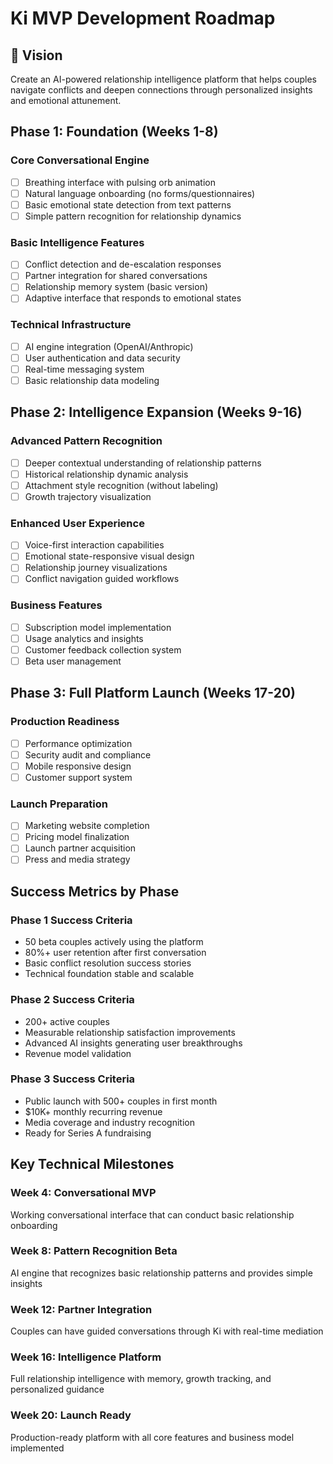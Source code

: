 # Ki MVP Development Roadmap

## 🎯 Vision
Create an AI-powered relationship intelligence platform that helps couples navigate conflicts and deepen connections through personalized insights and emotional attunement.

## Phase 1: Foundation (Weeks 1-8)
### Core Conversational Engine
- [ ] Breathing interface with pulsing orb animation
- [ ] Natural language onboarding (no forms/questionnaires)
- [ ] Basic emotional state detection from text patterns
- [ ] Simple pattern recognition for relationship dynamics

### Basic Intelligence Features  
- [ ] Conflict detection and de-escalation responses
- [ ] Partner integration for shared conversations
- [ ] Relationship memory system (basic version)
- [ ] Adaptive interface that responds to emotional states

### Technical Infrastructure
- [ ] AI engine integration (OpenAI/Anthropic)
- [ ] User authentication and data security
- [ ] Real-time messaging system
- [ ] Basic relationship data modeling

## Phase 2: Intelligence Expansion (Weeks 9-16)
### Advanced Pattern Recognition
- [ ] Deeper contextual understanding of relationship patterns
- [ ] Historical relationship dynamic analysis
- [ ] Attachment style recognition (without labeling)
- [ ] Growth trajectory visualization

### Enhanced User Experience
- [ ] Voice-first interaction capabilities
- [ ] Emotional state-responsive visual design
- [ ] Relationship journey visualizations
- [ ] Conflict navigation guided workflows

### Business Features
- [ ] Subscription model implementation
- [ ] Usage analytics and insights
- [ ] Customer feedback collection system
- [ ] Beta user management

## Phase 3: Full Platform Launch (Weeks 17-20)
### Production Readiness
- [ ] Performance optimization
- [ ] Security audit and compliance
- [ ] Mobile responsive design
- [ ] Customer support system

### Launch Preparation
- [ ] Marketing website completion
- [ ] Pricing model finalization
- [ ] Launch partner acquisition
- [ ] Press and media strategy

## Success Metrics by Phase

### Phase 1 Success Criteria
- 50 beta couples actively using the platform
- 80%+ user retention after first conversation
- Basic conflict resolution success stories
- Technical foundation stable and scalable

### Phase 2 Success Criteria  
- 200+ active couples
- Measurable relationship satisfaction improvements
- Advanced AI insights generating user breakthroughs
- Revenue model validation

### Phase 3 Success Criteria
- Public launch with 500+ couples in first month
- $10K+ monthly recurring revenue
- Media coverage and industry recognition
- Ready for Series A fundraising

## Key Technical Milestones

### Week 4: Conversational MVP
Working conversational interface that can conduct basic relationship onboarding

### Week 8: Pattern Recognition Beta
AI engine that recognizes basic relationship patterns and provides simple insights

### Week 12: Partner Integration
Couples can have guided conversations through Ki with real-time mediation

### Week 16: Intelligence Platform
Full relationship intelligence with memory, growth tracking, and personalized guidance

### Week 20: Launch Ready
Production-ready platform with all core features and business model implemented